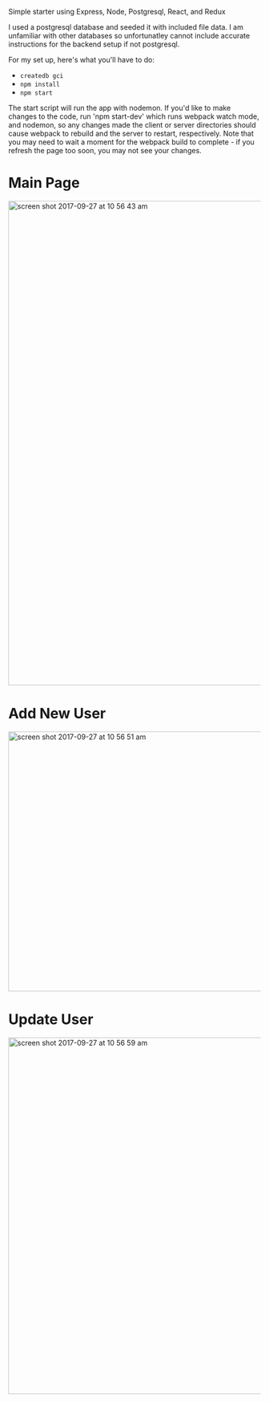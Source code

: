 
Simple starter using Express, Node, Postgresql, React, and Redux

I used a postgresql database and seeded it with included file data. I am unfamiliar with other databases so unfortunatley cannot include accurate instructions for the backend setup if not postgresql.


For my set up, here's what you'll have to do:


* `createdb gci`
* `npm install`
* `npm start`

The start script will run the app with nodemon. If you'd like to make changes to the code, run 'npm start-dev' which runs webpack watch mode, and nodemon, so any changes made the client or server directories should cause webpack to rebuild and the server to restart, respectively. Note that you may need to wait a moment for the webpack build to complete - if you refresh the page too soon, you may not see your changes.


# Main Page
<img width="966" alt="screen shot 2017-09-27 at 10 56 43 am" src="https://user-images.githubusercontent.com/27159818/30926697-36efba06-a373-11e7-8758-c4282fd48737.png">

# Add New User
<img width="518" alt="screen shot 2017-09-27 at 10 56 51 am" src="https://user-images.githubusercontent.com/27159818/30926703-3e407782-a373-11e7-9ba2-9528177b514b.png">

# Update User
<img width="711" alt="screen shot 2017-09-27 at 10 56 59 am" src="https://user-images.githubusercontent.com/27159818/30926705-40a84fea-a373-11e7-8aa1-407a0e583ebb.png">
